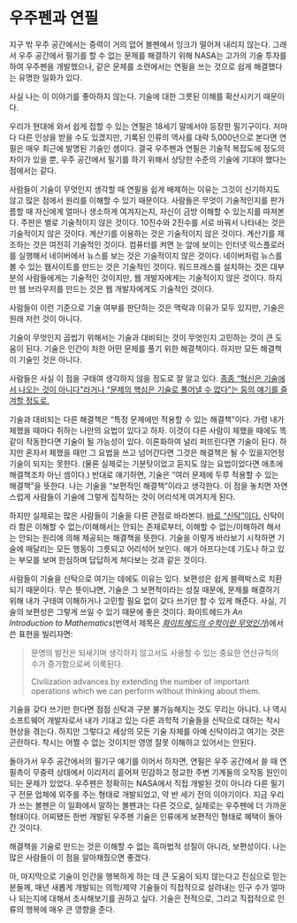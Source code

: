 우주펜과 연필
=============

지구 밖 우주 공간에서는 중력이 거의 없어 볼펜에서 잉크가 떨어져 내리지 않는다. 그래서 우주 공간에서 필기를 할 수 없는 문제를 해결하기 위해 NASA는 고가의 기술 투자를 하여 우주펜을 개발했으나, 같은 문제를 소련에서는 연필을 쓰는 것으로 쉽게 해결했다는 유명한 일화가 있다.

사실 나는 이 이야기를 좋아하지 않는다. 기술에 대한 그릇된 이해를 확산시키기 때문이다.

우리가 현대에 와서 쉽게 접할 수 있는 연필은 18세기 말에서야 등장한 필기구이다. 저마다 다른 인상을 받을 수도 있겠지만, 기록된 인류의 역사를 대략 5,000년으로 본다면 연필은 매우 최근에 발명된 기술인 셈이다. 결국 우주펜과 연필은 기술적 복잡도에 정도의 차이가 있을 뿐, 우주 공간에서 필기를 하기 위해서 상당한 수준의 기술에 기대야 했다는 점에서는 같다.

사람들이 기술이 무엇인지 생각할 때 연필을 쉽게 배제하는 이유는 그것이 신기하지도 않고 많은 점에서 원리를 이해할 수 있기 때문이다. 사람들은 무엇이 기술적인지를 판가름할 때 자신에게 얼마나 생소하게 여겨지는지, 자신이 금방 이해할 수 있는지를 따져본다. 주판은 별로 기술적이지 않은 것이다. 10진수와 2진수를 서로 바꿔서 나타내는 것은 기술적이지 않은 것이다. 계산기를 이용하는 것은 기술적이지 않은 것이다. 계산기를 제조하는 것은 여전히 기술적인 것이다. 컴퓨터를 켜면 눈 앞에 보이는 인터넷 익스플로러를 실행해서 네이버에서 뉴스를 보는 것은 기술적이지 않은 것이다. 네이버처럼 뉴스를 볼 수 있는 웹사이트를 만드는 것은 기술적인 것이다. 워드프레스를 설치하는 것은 대부분의 사람들에게는 기술적인 것이지만, 웹 개발자에게는 기술적이지 않은 것이다. 하지만 웹 브라우저를 만드는 것은 웹 개발자에게도 기술적인 것이다.

사람들이 이런 기준으로 기술 여부를 판단하는 것은 맥락과 이유가 모두 있지만, 기술은 원래 저런 것이 아니다.

기술이 무엇인지 곱씹기 위해서는 기술과 대비되는 것이 무엇인지 고민하는 것이 큰 도움이 된다. 기술은 인간이 처한 어떤 문제를 풀기 위한 해결책이다. 하지만 모든 해결책이 기술인 것은 아니다.

사람들은 사실 이 점을 구태여 생각하지 않을 정도로 잘 알고 있다. [종종 “혁신은 기술에서 나오는 것이 아니다”라거나 “문제의 핵심은 기술로 풀어낼 수 없다”는 둥의 얘기를 즐겨할 정도로.][1]

기술과 대비되는 다른 해결책은 “특정 문제에만 적용할 수 있는 해결책”이다. 가령 내가 체했을 때마다 취하는 나만의 요법이 있다고 하자. 이것이 다른 사람이 체했을 때에도 똑같이 작동한다면 기술이 될 가능성이 있다. 이론화하여 널리 퍼뜨린다면 기술이 된다. 하지만 혼자서 체했을 때만 그 요법을 쓰고 넘어간다면 그것은 해결책은 될 수 있을지언정 기술이 되지는 못한다. (물론 실제로는 기분탓이었고 듣지도 않는 요법이었다면 애초에 해결책조차 아닌 셈이다.) 반대로 얘기하면, 기술은 “여러 문제에 두루 적용할 수 있는 해결책”을 뜻한다. 나는 기술을 “보편적인 해결책”이라고 생각한다. 이 점을 놓치면 자연스럽게 사람들이 기술에 그렇게 집착하는 것이 어리석게 여겨지게 된다.

하지만 실제로는 많은 사람들이 기술을 다른 관점로 바라본다. [바로 “신탁”이다.][1] 신탁이라 함은 이해할 수 없는/이해해서는 안되는 존재로부터, 이해할 수 없는/이해하려 해서는 안되는 원리에 의해 제공되는 해결책을 뜻한다. 기술을 이렇게 바라보기 시작하면 기술에 매달리는 모든 행동이 그릇되고 어리석어 보인다. 애가 아프다는데 기도나 하고 있는 부모를 보며 한심하며 답답하게 쳐다보는 것과 같은 것이다.

사람들이 기술을 신탁으로 여기는 데에도 이유는 있다. 보편성은 쉽게 블랙박스로 치환되기 때문이다. 무슨 뜻이냐면, 기술은 그 보편적이라는 성질 때문에, 문제를 해결하기 위해 내가 구태여 이해하거나 고민할 필요 없이 갖다 쓰기만 할 수 있게 해준다. 사실, 기술의 보편성은 그렇게 쓰일 수 있기 때문에 좋은 것이다. 화이트헤드가 *An Introduction to Mathematics*(번역서 제목은 [*화이트헤드의 수학이란 무엇인가*][2])에서 쓴 표현을 빌리자면:

> 문명의 발전은 되새기며 생각하지 않고서도 사용할 수 있는 중요한 연산규칙의 수가 증가함으로써 이룩된다.
>
> Civilization advances by extending the number of important operations which we can perform without thinking about them.

기술을 갖다 쓰기만 한다면 점점 신탁과 구분 불가능해지는 것도 무리는 아니다. 나 역시 소프트웨어 개발자로서 내가 기대고 있는 다른 과학적 기술들을 신탁으로 대하는 착시 현상을 겪는다. 하지만 그렇다고 세상의 모든 기술 자체를 아예 신탁이라고 여기는 것은 곤란하다. 착시는 어쩔 수 없는 것이지만 영영 잘못 이해하고 있어서는 안된다.

돌아가서 우주 공간에서의 필기구 얘기를 이어서 하자면, 연필은 우주 공간에서 쓸 때 연필촉이 무중력 상태에서 이리저리 흩어져 민감하고 정교한 주변 기계들의 오작동 원인이 되는 문제가 있었다. 우주펜은 정확히는 NASA에서 직접 개발된 것이 아니라 다른 필기구 전문 업체에 외주를 주는 형태로 개발되었고, 약 반 세기 전의 이야기이다. 지금 우리가 쓰는 볼펜은 이 일화에서 말하는 볼펜과는 다른 것으로, 실제로는 우주펜에 더 가까운 형태이다. 어찌됐든 한번 개발된 우주펜 기술은 인류에게 보편적인 형태로 혜택이 돌아간 것이다.

해결책을 기술로 만드는 것은 이해할 수 없는 흑마법적 성질이 아니라, 보편성이다. 나는 많은 사람들이 이 점을 알아채줬으면 좋겠다.

아, 마지막으로 기술이 인간을 행복하게 하는 데 큰 도움이 되지 않는다고 진심으로 믿는 분들께, 매년 새롭게 개발되는 의학/제약 기술들이 직접적으로 살려내는 인구 수가 얼마나 되는지에 대해서 조사해보기를 권하고 싶다. 기술은 전적으로, 그리고 직접적으로 인류의 행복에 매우 큰 영향을 준다.

[1]: http://blog.dahlia.kr/post/14911423769
[2]: http://www.aladin.co.kr/shop/wproduct.aspx?ISBN=8958201738
